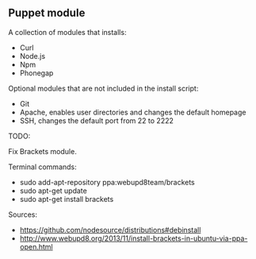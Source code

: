 ## Puppet module

A collection of modules that installs:

* Curl
* Node.js
* Npm
* Phonegap

Optional modules that are not included in the install script:

* Git
* Apache, enables user directories and changes the default homepage
* SSH, changes the default port from 22 to 2222

TODO:

Fix Brackets module.

Terminal commands:

* sudo add-apt-repository ppa:webupd8team/brackets
* sudo apt-get update
* sudo apt-get install brackets

Sources:

* https://github.com/nodesource/distributions#debinstall
* http://www.webupd8.org/2013/11/install-brackets-in-ubuntu-via-ppa-open.html